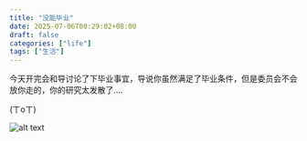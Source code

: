 ```yaml
---
title: "没能毕业"
date: 2025-07-06T00:29:02+08:00
draft: false
categories: ["life"]
tags: ["生活"]
---
```


今天开完会和导讨论了下毕业事宜，导说你虽然满足了毕业条件，但是委员会不会放你走的，你的研究太发散了....



(ㄒoㄒ)

![alt text](</images/life/image copy 5.png>)